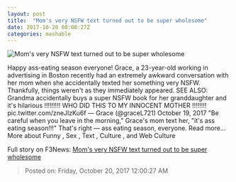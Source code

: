 ```yaml
---
layout: post
title:  "Mom's very NSFW text turned out to be super wholesome"
date: 2017-10-20 00:00:27Z
categories: mashable
---
```


![Mom's very NSFW text turned out to be super wholesome](https://i.amz.mshcdn.com/8ichsozYYR62PVxqjrcOhrd8HUo=/1200x630/2017%2F10%2F19%2Fc5%2Fafb9dae111d141d2be2fd80dae65acbf.991b5.jpg)

Happy ass-eating season everyone! Grace, a 23-year-old working in advertising in Boston recently had an extremely awkward conversation with her mom when she accidentally texted her something very NSFW. Thankfully, things weren't as they immediately appeared. SEE ALSO: Grandma accidentally buys a super NSFW book for her granddaughter and it's hilarious !!!!!!!!! WHO DID THIS TO MY INNOCENT MOTHER !!!!!!!! pic.twitter.com/zneJIzKu6f — Grace (@graceL721) October 19, 2017 "Be careful when you leave in the morning," Grace's mom text her, "it's ass eating season!!!" That's right — ass eating season, everyone. Read more... More about Funny , Sex , Text , Culture , and Web Culture


Full story on F3News: [Mom's very NSFW text turned out to be super wholesome](http://www.f3nws.com/n/mqUdq)

> Posted on: Friday, October 20, 2017 12:00:27 AM
